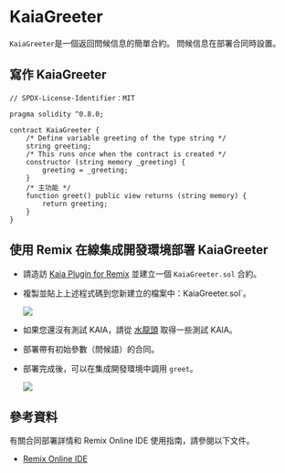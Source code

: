 # KaiaGreeter

`KaiaGreeter`是一個返回問候信息的簡單合約。 問候信息在部署合同時設置。

## 寫作 KaiaGreeter<a href="#writing-kaiagreeter" id="writing-kaiagreeter"></a>

```solidity
// SPDX-License-Identifier：MIT

pragma solidity ^0.8.0;

contract KaiaGreeter {
    /* Define variable greeting of the type string */
    string greeting;
    /* This runs once when the contract is created */
    constructor (string memory _greeting) {
        greeting = _greeting;
    }
    /* 主功能 */
    function greet() public view returns (string memory) {
        return greeting;
    }
}
```

## 使用 Remix 在線集成開發環境部署 KaiaGreeter<a href="#deploying-kaiagreeter-using-kaia-ide" id="deploying-kaiagreeter-using-kaia-ide"></a>

- 請造訪 [Kaia Plugin for Remix](https://ide.kaia.io) 並建立一個 `KaiaGreeter.sol` 合約。

- 複製並貼上上述程式碼到您新建立的檔案中：KaiaGreeter.sol\`。

    ![](/img/build/smart-contracts/kg-v2-create.png)

- 如果您還沒有測試 KAIA，請從 [水龍頭](https://faucet.kaia.io) 取得一些測試 KAIA。

- 部署帶有初始參數（問候語）的合同。

- 部署完成後，可以在集成開發環境中調用 `greet`。

    ![](/img/build/smart-contracts/kg-v2-deployed.png)

## 參考資料<a href="#references" id="references"></a>

有關合同部署詳情和 Remix Online IDE 使用指南，請參閱以下文件。

- [Remix Online IDE](../../smart-contracts/deploy/deploy.md)